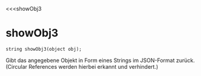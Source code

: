 ﻿<<<showObj3

# showObj3

```fnpreview
string showObj3(object obj);
```
Gibt das angegebene Objekt in Form eines Strings im JSON-Format zurück. (Circular References werden hierbei erkannt und verhindert.)